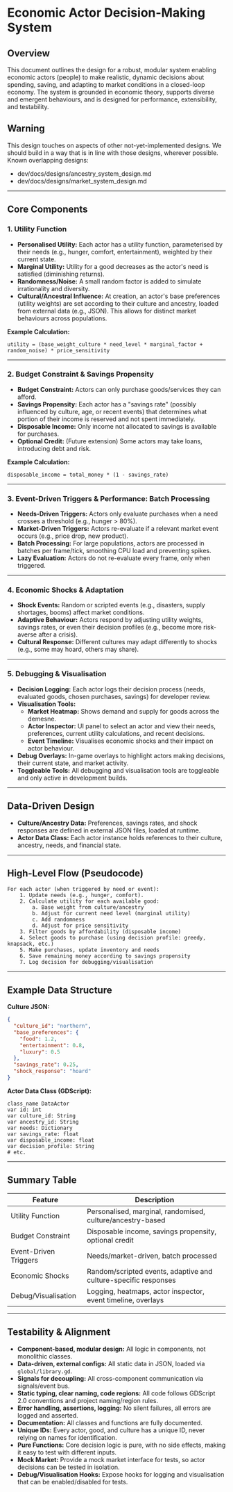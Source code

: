 # Economic Actor Decision-Making System

## Overview
This document outlines the design for a robust, modular system enabling economic actors (people) to make realistic, dynamic decisions about spending, saving, and adapting to market conditions in a closed-loop economy. The system is grounded in economic theory, supports diverse and emergent behaviours, and is designed for performance, extensibility, and testability.

## Warning
This design touches on aspects of other not-yet-implemented designs. We should build in a way that is in line with those designs, wherever possible. Known overlapping designs:
- dev/docs/designs/ancestry_system_design.md
- dev/docs/designs/market_system_design.md

---

## Core Components

### 1. Utility Function
- **Personalised Utility:** Each actor has a utility function, parameterised by their needs (e.g., hunger, comfort, entertainment), weighted by their current state.
- **Marginal Utility:** Utility for a good decreases as the actor's need is satisfied (diminishing returns).
- **Randomness/Noise:** A small random factor is added to simulate irrationality and diversity.
- **Cultural/Ancestral Influence:** At creation, an actor's base preferences (utility weights) are set according to their culture and ancestry, loaded from external data (e.g., JSON). This allows for distinct market behaviours across populations.

**Example Calculation:**
```
utility = (base_weight_culture * need_level * marginal_factor + random_noise) * price_sensitivity
```

---

### 2. Budget Constraint & Savings Propensity
- **Budget Constraint:** Actors can only purchase goods/services they can afford.
- **Savings Propensity:** Each actor has a "savings rate" (possibly influenced by culture, age, or recent events) that determines what portion of their income is reserved and not spent immediately.
- **Disposable Income:** Only income not allocated to savings is available for purchases.
- **Optional Credit:** (Future extension) Some actors may take loans, introducing debt and risk.

**Example Calculation:**
```
disposable_income = total_money * (1 - savings_rate)
```

---

### 3. Event-Driven Triggers & Performance: Batch Processing
- **Needs-Driven Triggers:** Actors only evaluate purchases when a need crosses a threshold (e.g., hunger > 80%).
- **Market-Driven Triggers:** Actors re-evaluate if a relevant market event occurs (e.g., price drop, new product).
- **Batch Processing:** For large populations, actors are processed in batches per frame/tick, smoothing CPU load and preventing spikes.
- **Lazy Evaluation:** Actors do not re-evaluate every frame, only when triggered.

---

### 4. Economic Shocks & Adaptation
- **Shock Events:** Random or scripted events (e.g., disasters, supply shortages, booms) affect market conditions.
- **Adaptive Behaviour:** Actors respond by adjusting utility weights, savings rates, or even their decision profiles (e.g., become more risk-averse after a crisis).
- **Cultural Response:** Different cultures may adapt differently to shocks (e.g., some may hoard, others may share).

---

### 5. Debugging & Visualisation
- **Decision Logging:** Each actor logs their decision process (needs, evaluated goods, chosen purchases, savings) for developer review.
- **Visualisation Tools:**
  - **Market Heatmap:** Shows demand and supply for goods across the demesne.
  - **Actor Inspector:** UI panel to select an actor and view their needs, preferences, current utility calculations, and recent decisions.
  - **Event Timeline:** Visualises economic shocks and their impact on actor behaviour.
- **Debug Overlays:** In-game overlays to highlight actors making decisions, their current state, and market activity.
- **Toggleable Tools:** All debugging and visualisation tools are toggleable and only active in development builds.

---

## Data-Driven Design
- **Culture/Ancestry Data:** Preferences, savings rates, and shock responses are defined in external JSON files, loaded at runtime.
- **Actor Data Class:** Each actor instance holds references to their culture, ancestry, needs, and financial state.

---

## High-Level Flow (Pseudocode)
```
For each actor (when triggered by need or event):
    1. Update needs (e.g., hunger, comfort).
    2. Calculate utility for each available good:
        a. Base weight from culture/ancestry
        b. Adjust for current need level (marginal utility)
        c. Add randomness
        d. Adjust for price sensitivity
    3. Filter goods by affordability (disposable income)
    4. Select goods to purchase (using decision profile: greedy, knapsack, etc.)
    5. Make purchases, update inventory and needs
    6. Save remaining money according to savings propensity
    7. Log decision for debugging/visualisation
```

---

## Example Data Structure

**Culture JSON:**
```json
{
  "culture_id": "northern",
  "base_preferences": {
    "food": 1.2,
    "entertainment": 0.8,
    "luxury": 0.5
  },
  "savings_rate": 0.25,
  "shock_response": "hoard"
}
```

**Actor Data Class (GDScript):**
```gdscript
class_name DataActor
var id: int
var culture_id: String
var ancestry_id: String
var needs: Dictionary
var savings_rate: float
var disposable_income: float
var decision_profile: String
# etc.
```

---

## Summary Table

| Feature                | Description                                                                 |
|------------------------|-----------------------------------------------------------------------------|
| Utility Function       | Personalised, marginal, randomised, culture/ancestry-based                  |
| Budget Constraint      | Disposable income, savings propensity, optional credit                      |
| Event-Driven Triggers  | Needs/market-driven, batch processed                                        |
| Economic Shocks        | Random/scripted events, adaptive and culture-specific responses             |
| Debug/Visualisation    | Logging, heatmaps, actor inspector, event timeline, overlays                |

---

## Testability & Alignment
- **Component-based, modular design:** All logic in components, not monolithic classes.
- **Data-driven, external configs:** All static data in JSON, loaded via `global/library.gd`.
- **Signals for decoupling:** All cross-component communication via signals/event bus.
- **Static typing, clear naming, code regions:** All code follows GDScript 2.0 conventions and project naming/region rules.
- **Error handling, assertions, logging:** No silent failures, all errors are logged and asserted.
- **Documentation:** All classes and functions are fully documented.
- **Unique IDs:** Every actor, good, and culture has a unique ID, never relying on names for identification.
- **Pure Functions:** Core decision logic is pure, with no side effects, making it easy to test with different inputs.
- **Mock Market:** Provide a mock market interface for tests, so actor decisions can be tested in isolation.
- **Debug/Visualisation Hooks:** Expose hooks for logging and visualisation that can be enabled/disabled for tests. 
